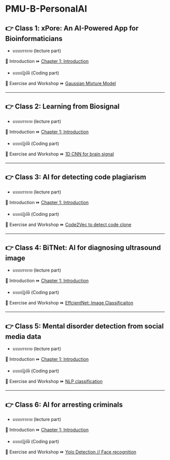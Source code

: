 # PMU-B-PersonalAI

## :point_right: Class 1: xPore: An AI-Powered App for Bioinformaticians

- แบบบรรยาย (lecture part)
  
:page_facing_up: Introduction :fast_forward: [Chapter 1: Introduction](https://github.com/sitthatkaja/DPDM2023/blob/main/Chapter%201%20Intro.pdf)
- แบบปฎิบัติ (Coding part)
  
:pencil: Exercise and Workshop :fast_forward: [Gaussian Mixture Model](https://github.com/sitthatkaja/PMU-B-PersonalAI/blob/main/GMM.ipynb)

---

## :point_right: Class 2: Learning from Biosignal
- แบบบรรยาย (lecture part)
  
:page_facing_up: Introduction :fast_forward: [Chapter 1: Introduction](https://github.com/sitthatkaja/DPDM2023/blob/main/Chapter%201%20Intro.pdf)
- แบบปฎิบัติ (Coding part)
  
:pencil: Exercise and Workshop :fast_forward: [1D CNN for brain signal](https://github.com/sitthatkaja/Exercise-pmub-learning-biosignals-main)

---

## :point_right: Class 3: AI for detecting code plagiarism
- แบบบรรยาย (lecture part)
  
:page_facing_up: Introduction :fast_forward: [Chapter 1: Introduction](https://github.com/sitthatkaja/DPDM2023/blob/main/Chapter%201%20Intro.pdf)
- แบบปฎิบัติ (Coding part)
  
:pencil: Exercise and Workshop :fast_forward: [Code2Vec to detect code clone](https://github.com/sitthatkaja/PMU-B-PersonalAI/blob/main/Exercise_PMU_B_CodingAI_CodeCloneDetection_Workshop_sitthatka.ipynb)

---

## :point_right: Class 4: BiTNet: AI for diagnosing ultrasound image
- แบบบรรยาย (lecture part)
  
:page_facing_up: Introduction :fast_forward: [Chapter 1: Introduction](https://github.com/sitthatkaja/DPDM2023/blob/main/Chapter%201%20Intro.pdf)
- แบบปฎิบัติ (Coding part)
  
:pencil: Exercise and Workshop :fast_forward: [EffcientNet: Image Classificaiton](https://github.com/sitthatkaja/PMU-B-PersonalAI/blob/main/Exercise_PMUB_Personal_AI_Image_classification_EfficientNetB5.ipynb)

---

## :point_right: Class 5: Mental disorder detection from social media data
- แบบบรรยาย (lecture part)
  
:page_facing_up: Introduction :fast_forward: [Chapter 1: Introduction](https://github.com/sitthatkaja/DPDM2023/blob/main/Chapter%201%20Intro.pdf)
- แบบปฎิบัติ (Coding part)
  
:pencil: Exercise and Workshop :fast_forward: [NLP classification](https://github.com/sitthatkaja/PMU-B-PersonalAI/blob/main/E_san_coding.ipynb)

---

## :point_right: Class 6: AI for arresting criminals
- แบบบรรยาย (lecture part)
  
:page_facing_up: Introduction :fast_forward: [Chapter 1: Introduction](https://github.com/sitthatkaja/DPDM2023/blob/main/Chapter%201%20Intro.pdf)
- แบบปฎิบัติ (Coding part)
  
:pencil: Exercise and Workshop :fast_forward: [Yolo Detection // Face recognition](https://github.com/sitthatkaja/PMU-B-PersonalAI/blob/main/Exercise_Train_Yolov8_Object_Detection_on_Custom_Dataset.ipynb)
